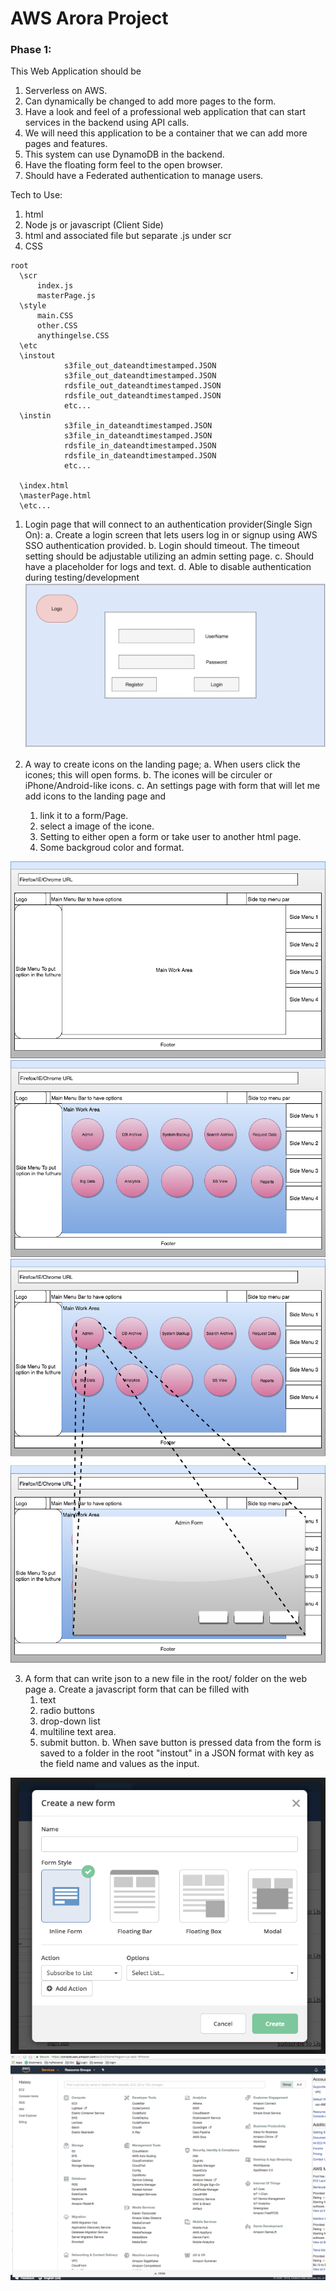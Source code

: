# AWS Arora Project

### Phase 1:
This Web Application should be
  1. Serverless on AWS.
  2. Can dynamically be changed to add more pages to the form.
  3. Have a look and feel of a professional web application that can start services in the backend using API calls.
  4. We will need this application to be a container that we can add more pages and features.
  5. This system can use DynamoDB in the backend.
  6. Have the floating form feel to the open browser.
  7. Should have a Federated authentication to manage users.


Tech to Use:
  1. html
  2. Node js or javascript (Client Side)
  3. html and associated file but separate .js under scr
  4. CSS


```
root
  \scr
      index.js
      masterPage.js
  \style
      main.CSS
      other.CSS
      anythingelse.CSS
  \etc
  \instout
            s3file_out_dateandtimestamped.JSON
            s3file_out_dateandtimestamped.JSON
            rdsfile_out_dateandtimestamped.JSON
            rdsfile_out_dateandtimestamped.JSON
            etc...
  \instin
            s3file_in_dateandtimestamped.JSON
            s3file_in_dateandtimestamped.JSON
            rdsfile_in_dateandtimestamped.JSON
            rdsfile_in_dateandtimestamped.JSON
            etc...

  \index.html
  \masterPage.html
  \etc...
```


1. Login page that will connect to an authentication provider(Single Sign On):
    a. Create a login screen that lets users log in or signup using AWS SSO authentication provided.
    b. Login should timeout. The timeout setting should be adjustable utilizing an admin setting page.
    c. Should have a placeholder for logs and text.
    d. Able to disable authentication during testing/development
![Login-page with places to save image and text and disclamers](img/login-page.png)


2. A way to create icons on the landing page;
    a. When users click the icones; this will open forms.
    b. The icones will be circuler or iPhone/Android-like icons.
    c. An settings page with form that will let me add icons to the landing page and
      1. link it to a form/Page.
      2. select a image of the icone.
      3. Setting to either open a form or take user to another html page.
      4. Some backgroud color and format.

![MainPage Layout](img/Sys-Digram-MasterPageLayout.png)
![Icones on Landing Page](img/Sys-Digram-Master-Landing.png)
![When click a button](img/Sys-Digram-Landing-Admin.png)


3. A form that can write json to a new file in the root/ folder on the web page
  a. Create a javascript form that can be filled with
    1. text
    2. radio buttons
    3. drop-down list
    4. multiline text area.
    5. submit button.
  b. When save button is pressed data from the form is saved to a folder in the root "instout" in a JSON format with key as the field name and values as the input.

![feel like the menu is dropping down](img/image_1.png)
![feel like the menu is dropping down](img/image_7.png)
